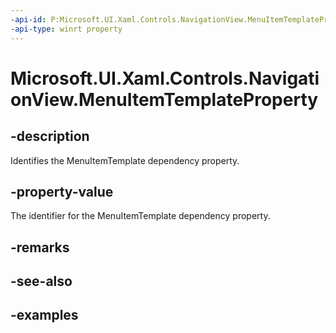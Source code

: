 ```yaml
---
-api-id: P:Microsoft.UI.Xaml.Controls.NavigationView.MenuItemTemplateProperty
-api-type: winrt property
---
```


<!-- Property syntax.
public DependencyProperty MenuItemTemplateProperty { get; }
-->

# Microsoft.UI.Xaml.Controls.NavigationView.MenuItemTemplateProperty

## -description

Identifies the MenuItemTemplate dependency property.

## -property-value

The identifier for the MenuItemTemplate dependency property.

## -remarks

## -see-also

## -examples

